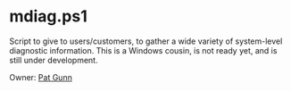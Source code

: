 mdiag.ps1
=====

Script to give to users/customers, to gather a wide variety of system-level diagnostic information.
This is a Windows cousin, is not ready yet, and is still under development.

Owner: [Pat Gunn](mailto:pgunn@mongodb.com)

